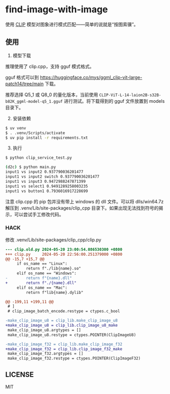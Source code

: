 # find-image-with-image

使用 [CLIP](https://github.com/openai/CLIP) 模型对图象进行模式匹配——简单的说就是“按图索骥”。

## 使用

1. 模型下载

推理使用了 clip.cpp，支持 gguf 模式格式。

gguf 格式可以到 https://huggingface.co/mys/ggml_clip-vit-large-patch14/tree/main 下载。

推荐选择 Q5_1 或 Q8_0 的量化版本，当前使用 `CLIP-ViT-L-14-laion2B-s32B-b82K_ggml-model-q5_1.gguf` 进行测试。将下载得到的
gguf 文件放置到 models 目录下。

2. 安装依赖

```sh
$ uv venv
$ . .venv/Scripts/activate
$ uv pip install -r requirements.txt
```

3. 执行

```sh
$ python clip_service_test.py

(d2c) $ python main.py
input1 vs input2 0.937790036201477
input1 vs input2 switch 0.937790036201477
input1 vs input3 0.9472988247871399
input1 vs select1 0.9491289258003235
input1 vs button1 0.7936016917228699
```

注意 clip.cpp 的 pip 包并没有带上 windows 的 dll 文件。可以将 dlls/win64.7z 解压到 .venv/Lib/site-packages/clip_cpp
目录下。如果出现无法找到符号的揭示，可以尝试手工修改代码。

### HACK

修改 .venv/Lib/site-packages/clip_cpp/clip.py

```diff
--- clip.old.py 2024-05-20 23:00:54.086530300 +0800
+++ clip.py     2024-05-20 22:56:00.251379000 +0800
@@ -15,7 +15,7 @@
     if os_name == "Linux":
         return f"./lib{name}.so"
     elif os_name == "Windows":
-        return f"{name}.dll"
+        return f"./{name}.dll"
     elif os_name == "Mac":
         return f"lib{name}.dylib"

@@ -199,11 +199,11 @@
 # ]
 # clip_image_batch_encode.restype = ctypes.c_bool

-make_clip_image_u8 = clip_lib.make_clip_image_u8
+make_clip_image_u8 = clip_lib.clip_image_u8_make
 make_clip_image_u8.argtypes = []
 make_clip_image_u8.restype = ctypes.POINTER(ClipImageU8)

-make_clip_image_f32 = clip_lib.make_clip_image_f32
+make_clip_image_f32 = clip_lib.clip_image_f32_make
 make_clip_image_f32.argtypes = []
 make_clip_image_f32.restype = ctypes.POINTER(ClipImageF32)
```

## LICENSE

MIT
